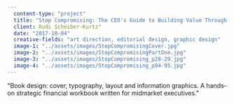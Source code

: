 ```yaml
---
  content-type: "project"
  title: "Stop Compromising: The CEO's Guide to Building Value Through Smarter Finance"
  client: Rudi Scheiber-Kurtz"
  date: "2017-10-04"
  creative-fields: "art direction, editorial design, graphic design"
  image-1: "../assets/images/StopCompromisingCover.jpg"
  image-2: "../assets/images/StopCompromisingPartOne.jpg"
  image-3: "../assets/images/StopCompromising_p28-29.jpg"
  image-4: "../assets/images/StopCompromising_p94-95.jpg"
---
```


<p className=copy_A>"Book design: cover, typography, layout and information graphics. A hands-on strategic financial workbook written for midmarket executives."</p>
<p className=copy_B></p>
<p className=copy_C></p>
<p className=copy_D></p>
